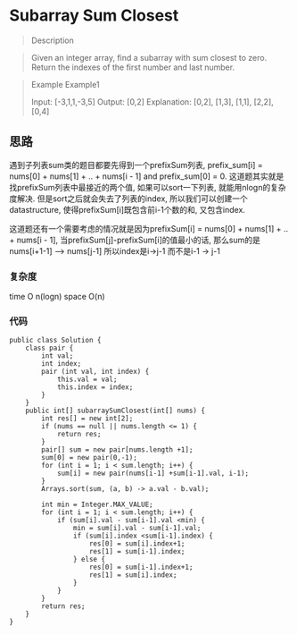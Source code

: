 # Subarray Sum Closest

> Description

> Given an integer array, find a subarray with sum closest to zero. Return the indexes of the first number and last number.

> Example
> Example1
> 
> Input: 
> [-3,1,1,-3,5] 
> Output: 
> [0,2]
> Explanation: [0,2], [1,3], [1,1], [2,2], [0,4]

## 思路
遇到子列表sum类的题目都要先得到一个prefixSum列表, prefix_sum[i] = nums[0] + nums[1] + .. + nums[i - 1] and prefix_sum[0] = 0. 这道题其实就是找prefixSum列表中最接近的两个值, 如果可以sort一下列表, 就能用nlogn的复杂度解决. 但是sort之后就会失去了列表的index, 所以我们可以创建一个datastructure, 使得prefixSum[i]既包含前i-1个数的和, 又包含index.

这道题还有一个需要考虑的情况就是因为prefixSum[i] = nums[0] + nums[1] + .. + nums[i - 1], 当prefixSum[j]-prefixSum[i]的值最小的话, 那么sum的是nums[i+1-1] --> nums[j-1] 所以index是i->j-1 而不是i-1 -> j-1

### 复杂度
time O n(logn) space O(n)
### 代码
```
public class Solution {
    class pair {
        int val;
        int index;
        pair (int val, int index) {
            this.val = val;
            this.index = index;
        }
    }
    public int[] subarraySumClosest(int[] nums) {
        int res[] = new int[2];
        if (nums == null || nums.length <= 1) {
            return res;
        }
        pair[] sum = new pair[nums.length +1];
        sum[0] = new pair(0,-1);
        for (int i = 1; i < sum.length; i++) {
            sum[i] = new pair(nums[i-1] +sum[i-1].val, i-1);
        }
        Arrays.sort(sum, (a, b) -> a.val - b.val);
        
        int min = Integer.MAX_VALUE;
        for (int i = 1; i < sum.length; i++) {
            if (sum[i].val - sum[i-1].val <min) {
                min = sum[i].val - sum[i-1].val;
                if (sum[i].index <sum[i-1].index) {
                    res[0] = sum[i].index+1;
                    res[1] = sum[i-1].index;
                } else {
                    res[0] = sum[i-1].index+1;
                    res[1] = sum[i].index;
                }
            }
        }
        return res;
    }
}


```

